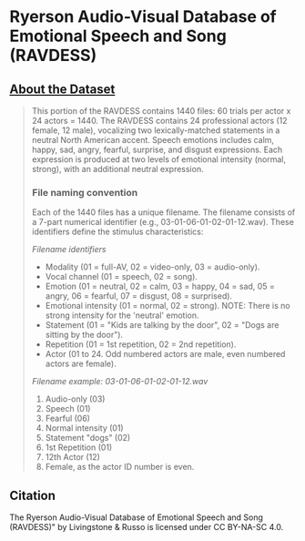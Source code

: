 # Ryerson Audio-Visual Database of Emotional Speech and Song (RAVDESS)

## [About the Dataset](https://www.kaggle.com/uwrfkaggler/ravdess-emotional-speech-audio)
>This portion of the RAVDESS contains 1440 files: 60 trials per actor x 24 actors = 1440. The RAVDESS contains 24 professional actors (12 female, 12 male), vocalizing two lexically-matched statements in a neutral North American accent. Speech emotions includes calm, happy, sad, angry, fearful, surprise, and disgust expressions. Each expression is produced at two levels of emotional intensity (normal, strong), with an additional neutral expression.
>
> ### File naming convention
>
> Each of the 1440 files has a unique filename. The filename consists of a 7-part numerical identifier (e.g., 03-01-06-01-02-01-12.wav). These identifiers define the stimulus characteristics:
> 
> *Filename identifiers*
> - Modality (01 = full-AV, 02 = video-only, 03 = audio-only).
> - Vocal channel (01 = speech, 02 = song).
> - Emotion (01 = neutral, 02 = calm, 03 = happy, 04 = sad, 05 = angry, 06 = fearful, 07 = disgust, 08 = surprised).
> - Emotional intensity (01 = normal, 02 = strong). NOTE: There is no strong intensity for the 'neutral' emotion.
> - Statement (01 = "Kids are talking by the door", 02 = "Dogs are sitting by the door").
> - Repetition (01 = 1st repetition, 02 = 2nd repetition).
> - Actor (01 to 24. Odd numbered actors are male, even numbered actors are female).
>
> *Filename example: 03-01-06-01-02-01-12.wav*
> 1. Audio-only (03)
> 2. Speech (01)
> 3. Fearful (06)
> 4. Normal intensity (01)
> 5. Statement "dogs" (02)
> 6. 1st Repetition (01)
> 7. 12th Actor (12)
> 8. Female, as the actor ID number is even.


## Citation 
The Ryerson Audio-Visual Database of Emotional Speech and Song (RAVDESS)" by Livingstone & Russo is licensed under CC BY-NA-SC 4.0.
